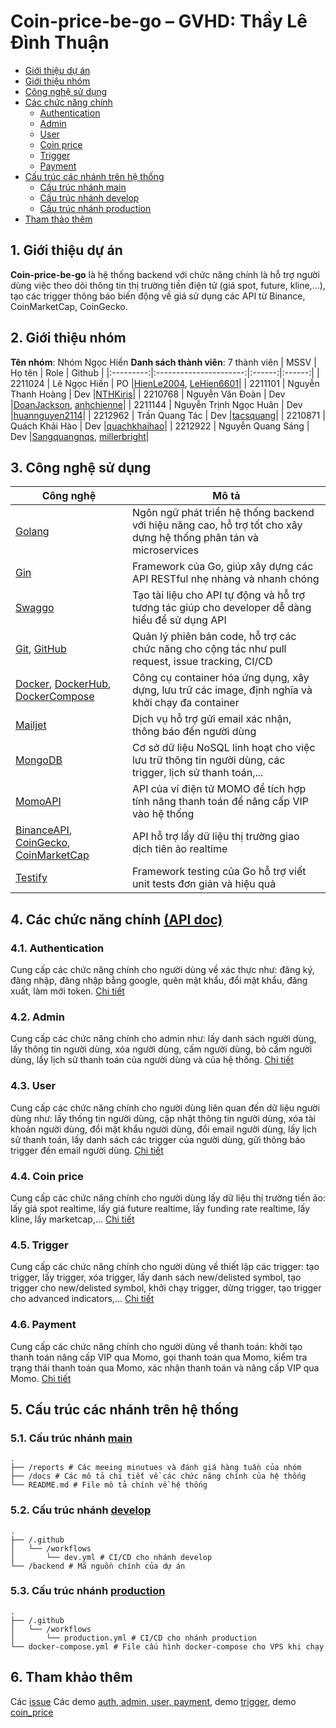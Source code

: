 # **Coin-price-be-go – GVHD: Thầy Lê Đình Thuận**
- [Giới thiệu dự án](#1-giới-thiệu-dự-án)
- [Giới thiệu nhóm](#2-giới-thiệu-nhóm)
- [Công nghệ sử dụng](#3-công-nghệ-sử-dụng)
- [Các chức năng chính](#4-các-chức-năng-chính-api-doc)
    - [Authentication](#41-authentication)
    - [Admin](#42-admin)
    - [User](#43-user)
    - [Coin price](#44-coin-price)
    - [Trigger](#45-trigger)
    - [Payment](#46-payment)
- [Cấu trúc các nhánh trên hệ thống](#5-cấu-trúc-các-nhánh-trên-hệ-thống)
    - [Cấu trúc nhánh main](#51-cấu-trúc-nhánh-main)
    - [Cấu trúc nhánh develop](#52-cấu-trúc-nhánh-develop)
    - [Cấu trúc nhánh production](#53-cấu-trúc-nhánh-production)
- [Tham thảo thêm](#6-tham-khảo-thêm)
## **1. Giới thiệu dự án**
**Coin-price-be-go** là hệ thống backend với chức năng chính là hỗ trợ người dùng việc theo dõi thông tin thị trường tiền điện tử (giá spot, future, kline,...), tạo các trigger thông báo biến động về giá sử dụng các API từ Binance, CoinMarketCap, CoinGecko.
## **2. Giới thiệu nhóm**
**Tên nhóm**: Nhóm Ngọc Hiền
**Danh sách thành viên**: 7 thành viên
|    MSSV   |         Họ tên         |  Role  | Github |
|:---------:|:----------------------:|:------:|:------:|
|  2211024  |      Lê Ngọc Hiền      | PO     |[HienLe2004](https://github.com/HienLe2004), [LeHien6601](https://github.com/LeHien6601)|
|  2211101  |   Nguyễn Thanh Hoàng   | Dev    |[NTHKiris](https://github.com/NTHKiris)|
|  2210768  |    Nguyễn Văn Đoàn     | Dev    |[DoanJackson](https://github.com/DoanJackson), [anhchienne](https://github.com/anhchienne)|
|  2211144  | Nguyễn Trịnh Ngọc Huân | Dev    |[huannguyen2114](https://github.com/huannguyen2114)|
|  2212962  |     Trần Quang Tác     | Dev    |[tacsquang](https://github.com/tacsquang)|
|  2210871  |     Quách Khải Hào     | Dev    |[quachkhaihao](https://github.com/quachkhaihao)|
|  2212922  |    Nguyễn Quang Sáng   | Dev    |[Sangquangnqs](https://github.com/Sangquangnqs), [millerbright](https://github.com/millerbright)|

## **3. Công nghệ sử dụng**
| Công nghệ | Mô tả |
|-------------|----------|
|[Golang](https://go.dev/)|Ngôn ngữ phát triển hệ thống backend với hiệu năng cao, hỗ trợ tốt cho xây dựng hệ thống phân tán và microservices|
|[Gin](https://gin-gonic.com/)|Framework của Go, giúp xây dựng các API RESTful nhẹ nhàng và nhanh chóng|
|[Swaggo](https://github.com/swaggo/swag)|Tạo tài liệu cho API tự động và hỗ trợ tương tác giúp cho developer dễ dàng hiểu để sử dụng API|
|[Git](https://git-scm.com/), [GitHub](https://github.com/)|Quản lý phiên bản code, hỗ trợ các chức năng cho cộng tác như pull request, issue tracking, CI/CD|
|[Docker](https://www.docker.com/), [DockerHub](https://hub.docker.com/), [DockerCompose](https://docs.docker.com/compose/)|Công cụ container hóa ứng dụng, xây dựng, lưu trữ các image, định nghĩa và khởi chạy đa container|
|[Mailjet](https://www.mailjet.com/)|Dịch vụ hỗ trợ gửi email xác nhận, thông báo đến người dùng|
|[MongoDB](https://www.mongodb.com/)|Cơ sở dữ liệu NoSQL linh hoạt cho việc lưu trữ thông tin người dùng, các trigger, lịch sử thanh toán,...|
|[MomoAPI](https://developers.momo.vn/v2/#/)|API của ví điện tử MOMO để tích hợp tính năng thanh toán để nâng cấp VIP vào hệ thống|
|[BinanceAPI](https://www.binance.com/en/binance-api), [CoinGecko](https://www.coingecko.com/en/api), [CoinMarketCap](https://coinmarketcap.com/api/)|API hỗ trợ lấy dữ liệu thị trường giao dịch tiên ảo realtime|
|[Testify](https://github.com/stretchr/testify)|Framework testing của Go hỗ trợ viết unit tests đơn giản và hiệu quả|
## **4. Các chức năng chính** [(API doc)](https://a1-price.thuanle.me/docs/index.html)
### **4.1. Authentication**
Cung cấp các chức năng chính cho người dùng về xác thực như: đăng ký, đăng nhập, đăng nhập bằng google, quên mật khẩu, đổi mật khẩu, đăng xuất, làm mới token.
[Chi tiết](https://github.com/dath-241/coin-price-be-go/blob/update-readme/admin-docs/admin.md)
### **4.2. Admin**
Cung cấp các chức năng chính cho admin như: lấy danh sách người dùng, lấy thông tin người dùng, xóa người dùng, cấm người dùng, bỏ cấm người dùng, lấy lịch sử thanh toán của người dùng và của hệ thống.
[Chi tiết](https://github.com/dath-241/coin-price-be-go/blob/update-readme/admin-docs/admin.md)
### **4.3. User**
Cung cấp các chức năng chính cho người dùng liên quan đến dữ liệu người dùng như: lấy thống tin người dùng, cập nhật thông tin người dùng, xóa tài khoản người dùng, đổi mật khẩu người dùng, đổi email người dùng, lấy lịch sử thanh toán, lấy danh sách các trigger của người dùng, gửi thông báo trigger đến email người dùng.
[Chi tiết](https://github.com/dath-241/coin-price-be-go/blob/update-readme/admin-docs/admin.md)
### **4.4. Coin price**
Cung cấp các chức năng chính cho người dùng lấy dữ liệu thị trường tiền ảo: lấy giá spot realtime, lấy giá future realtime, lấy funding rate realtime, lấy kline, lấy marketcap,...
[Chi tiết](https://github.com/dath-241/coin-price-be-go)
### **4.5. Trigger**
Cung cấp các chức năng chính cho người dùng về thiết lập các trigger: tạo trigger, lấy trigger, xóa trigger, lấy danh sách new/delisted symbol, tạo trigger cho new/delisted symbol, khởi chạy trigger, dừng trigger, tạo trigger cho advanced indicators,...
[Chi tiết](https://github.com/dath-241/coin-price-be-go/blob/update-readme/trigger-docs/trigger.md)
### **4.6. Payment**
Cung cấp các chức năng chính cho người dùng về thanh toán: khởi tạo thanh toán nâng cấp VIP qua Momo, gọi thanh toán qua Momo, kiểm tra trạng thái thanh toán qua Momo, xác nhận thanh toán và nâng cấp VIP qua Momo.
[Chi tiết](https://github.com/dath-241/coin-price-be-go/blob/update-readme/admin-docs/admin.md)
## **5. Cấu trúc các nhánh trên hệ thống**
### **5.1. Cấu trúc nhánh** [main](https://github.com/dath-241/coin-price-be-go/tree/main)
```plaintext
.
├── /reports # Các meeing minutues và đánh giá hàng tuần của nhóm
├── /docs # Các mô tả chi tiết về các chức năng chính của hệ thống
└── README.md # File mô tả chính về hệ thống
```
### **5.2. Cấu trúc nhánh** [develop](https://github.com/dath-241/coin-price-be-go/tree/develop)
```plaintext
.
├── /.github
│   └── /workflows 
│       └── dev.yml # CI/CD cho nhánh develop
└── /backend # Mã nguồn chính của dự án
```
### **5.3. Cấu trúc nhánh** [production](https://github.com/dath-241/coin-price-be-go/tree/production)
```plaintext
.
├── /.github
│   └── /workflows 
│       └── production.yml # CI/CD cho nhánh production
└── docker-compose.yml # File cấu hình docker-compose cho VPS khi chạy 
```


## **6. Tham khảo thêm**
Các [issue](https://github.com/dath-241/coin-price-be-go/issues)
Các demo [auth, admin, user, payment](https://drive.google.com/drive/u/0/folders/1K-4gh6WLLL45MHfxtsAJNu-4GHYpwoAY), demo [trigger](https://github.com/dath-241/coin-price-be-go/issues/4), demo [coin_price](https://documenter.getpostman.com/view/40206908/2sAYBaAVZH)


